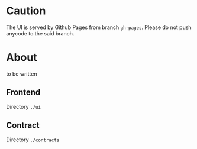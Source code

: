 # Caution

The UI is served by Github Pages from branch `gh-pages`.
Please do not push anycode to the said branch.

# About

to be written

## Frontend

Directory `./ui`

## Contract

Directory `./contracts`

